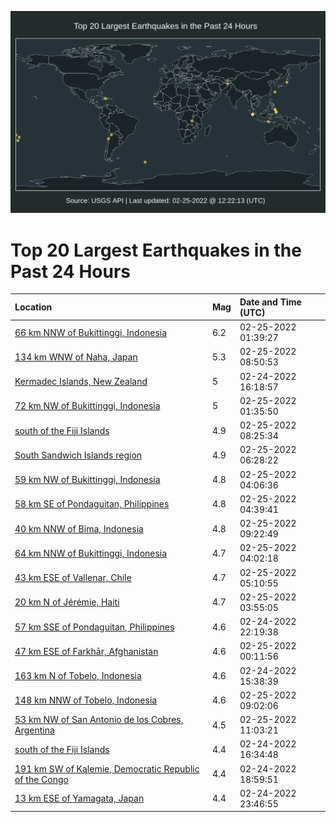 ![Map](./map.png)

# Top 20 Largest Earthquakes in the Past 24 Hours

| Location | Mag | Date and Time (UTC) |
|:---|:---|:---|
| [66 km NNW of Bukittinggi, Indonesia](https://earthquake.usgs.gov/earthquakes/eventpage/us6000gzyg) | 6.2 | 02-25-2022 01:39:27 |
| [134 km WNW of Naha, Japan](https://earthquake.usgs.gov/earthquakes/eventpage/us6000h014) | 5.3 | 02-25-2022 08:50:53 |
| [Kermadec Islands, New Zealand](https://earthquake.usgs.gov/earthquakes/eventpage/us6000gzu3) | 5 | 02-24-2022 16:18:57 |
| [72 km NW of Bukittinggi, Indonesia](https://earthquake.usgs.gov/earthquakes/eventpage/us6000gzye) | 5 | 02-25-2022 01:35:50 |
| [south of the Fiji Islands](https://earthquake.usgs.gov/earthquakes/eventpage/us6000h016) | 4.9 | 02-25-2022 08:25:34 |
| [South Sandwich Islands region](https://earthquake.usgs.gov/earthquakes/eventpage/us6000h00k) | 4.9 | 02-25-2022 06:28:22 |
| [59 km NW of Bukittinggi, Indonesia](https://earthquake.usgs.gov/earthquakes/eventpage/us6000gzzy) | 4.8 | 02-25-2022 04:06:36 |
| [58 km SE of Pondaguitan, Philippines](https://earthquake.usgs.gov/earthquakes/eventpage/us6000h005) | 4.8 | 02-25-2022 04:39:41 |
| [40 km NNW of Bima, Indonesia](https://earthquake.usgs.gov/earthquakes/eventpage/us6000h019) | 4.8 | 02-25-2022 09:22:49 |
| [64 km NNW of Bukittinggi, Indonesia](https://earthquake.usgs.gov/earthquakes/eventpage/us6000gzzv) | 4.7 | 02-25-2022 04:02:18 |
| [43 km ESE of Vallenar, Chile](https://earthquake.usgs.gov/earthquakes/eventpage/us6000h007) | 4.7 | 02-25-2022 05:10:55 |
| [20 km N of Jérémie, Haiti](https://earthquake.usgs.gov/earthquakes/eventpage/us6000gzzt) | 4.7 | 02-25-2022 03:55:05 |
| [57 km SSE of Pondaguitan, Philippines](https://earthquake.usgs.gov/earthquakes/eventpage/us6000gzwe) | 4.6 | 02-24-2022 22:19:38 |
| [47 km ESE of Farkhār, Afghanistan](https://earthquake.usgs.gov/earthquakes/eventpage/us6000gzxs) | 4.6 | 02-25-2022 00:11:56 |
| [163 km N of Tobelo, Indonesia](https://earthquake.usgs.gov/earthquakes/eventpage/us6000gztx) | 4.6 | 02-24-2022 15:38:39 |
| [148 km NNW of Tobelo, Indonesia](https://earthquake.usgs.gov/earthquakes/eventpage/us6000h017) | 4.6 | 02-25-2022 09:02:06 |
| [53 km NW of San Antonio de los Cobres, Argentina](https://earthquake.usgs.gov/earthquakes/eventpage/us6000h030) | 4.5 | 02-25-2022 11:03:21 |
| [south of the Fiji Islands](https://earthquake.usgs.gov/earthquakes/eventpage/us6000gzui) | 4.4 | 02-24-2022 16:34:48 |
| [191 km SW of Kalemie, Democratic Republic of the Congo](https://earthquake.usgs.gov/earthquakes/eventpage/us6000gzva) | 4.4 | 02-24-2022 18:59:51 |
| [13 km ESE of Yamagata, Japan](https://earthquake.usgs.gov/earthquakes/eventpage/us6000gzxm) | 4.4 | 02-24-2022 23:46:55 |

